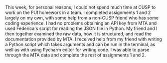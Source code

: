 This week, for personal reasons, I could not spend much time at CUSP to work on the PUI homework in a team. I completed assignments 1 and 2 largely on my own, with some help from a non-CUSP friend who has some coding experience. I had no problems obtaining an API key from MTA and used Federica's script for reading the JSON file in Python. My friend and I then together examined the raw data, how it is structured, and read the documentation provided by MTA. I received help from my friend with writing a Python script which takes arguments and can be run in the terminal, as well as with using Pycharm editor for writing code. I was able to parse through the MTA data and complete the rest of assignments 1 and 2. 
